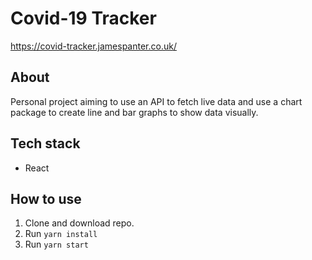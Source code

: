 # Covid-19 Tracker
https://covid-tracker.jamespanter.co.uk/

## About
Personal project aiming to use an API to fetch live data and use a chart package to create line and bar graphs to show data visually.

## Tech stack
* React

## How to use
1. Clone and download repo.
2. Run `yarn install`
3. Run `yarn start`
